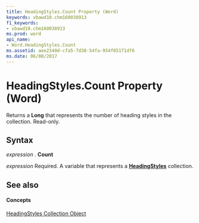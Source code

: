 ```yaml
---
title: HeadingStyles.Count Property (Word)
keywords: vbawd10.chm160038913
f1_keywords:
- vbawd10.chm160038913
ms.prod: word
api_name:
- Word.HeadingStyles.Count
ms.assetid: aee2340d-cfa5-7d38-54fa-954f05171df6
ms.date: 06/08/2017
---
```



# HeadingStyles.Count Property (Word)

Returns a **Long** that represents the number of heading styles in the collection. Read-only.


## Syntax

 _expression_ . **Count**

 _expression_ Required. A variable that represents a **[HeadingStyles](headingstyles-object-word.md)** collection.


## See also


#### Concepts


[HeadingStyles Collection Object](headingstyles-object-word.md)

